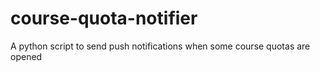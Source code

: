 # course-quota-notifier
A python script to send push notifications when some course quotas are opened
